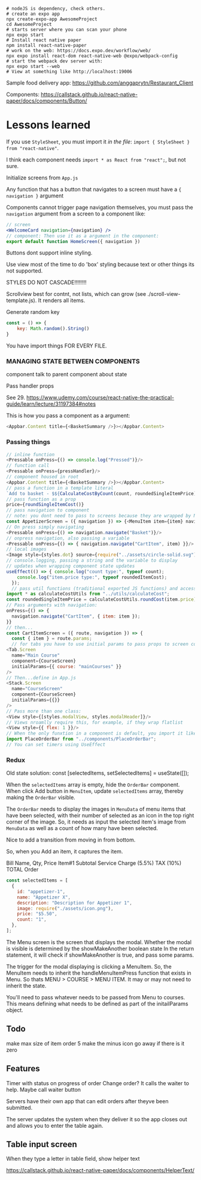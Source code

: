 ```shell
# nodeJS is dependency, check others.
# create an expo app
npx create-expo-app AwesomeProject
cd AwesomeProject
# starts server where you can scan your phone
npx expo start
# Install react native paper
npm install react-native-paper
# work on the web: https://docs.expo.dev/workflow/web/
npx expo install react-dom react-native-web @expo/webpack-config
# start the webpack dev server with:
npx expo start --web
# View at something like http://localhost:19006
```

Sample food delivery app:
https://github.com/anggaprytn/Restaurant_Client

Components:
https://callstack.github.io/react-native-paper/docs/components/Button/

# Lessons learned

If you use `StyleSheet`, you must import it _in the file_: `import { StyleSheet } from "react-native"`.

I think each component needs `import * as React from "react";`, but not sure.

Initialize screens from `App.js`

Any function that has a button that navigates to a screen must have a `{ navigation }` argument

Components cannot trigger page navigation themselves, you must pass the `navigation` argument from a screen to a component like:

```jsx
// screen
<WelcomeCard navigation={navigation} />
// component: Then use it as a argument in the component:
export default function HomeScreen({ navigation })
```

Buttons dont support inline styling.

Use view most of the time to do 'box' styling because text or other things its not supported.

STYLES DO NOT CASCADE!!!!!!!!

Scrollview best for contnt, not lists, which can grow (see ./scroll-view-template.js). It renders all items.

Generate random key

```js
const = () => {
    key: Math.random().String()
}
```

You have import things FOR EVERY FILE.

### MANAGING STATE BETWEEN COMPONENTS

component talk to parent component about state

Pass handler props

See 29.
https://www.udemy.com/course/react-native-the-practical-guide/learn/lecture/31197384#notes

This is how you pass a component as a argument:

```javascript
<Appbar.Content title={<BasketSummary />}></Appbar.Content>
```

### Passing things

```javascript
// inline function
<Pressable onPress={() => console.log("Pressed")}/>
// function call
<Pressable onPress={pressHandler}/>
// component housed in root
<Appbar.Content title={<BasketSummary />}></Appbar.Content>
// pass a function in a template literal
`Add to basket - $${CalculateCostByCount(count, roundedSingleItemPrice)}`
// pass function as a prop
price={roundSingleItemCost()}
// pass navigation to component
// note: you dont need to pass to screens because they are wrapped by Nav in App.js
const AppetizerScreen = ({ navigation }) => {<MenuItem item={item} navigation={navigation} />}
// On press simply navigating
<Pressable onPress={() => navigation.navigate("Basket")}/>
// onpress navigation, also passing a variable
<Pressable onPress={() => { navigation.navigate("CartItem", item) }}/>
// local images
<Image style={styles.dot} source={require("../assets/circle-solid.svg")}/>
// console.logging, passing a string and the variable to display
// updates when wrapping component state updates
useEffect(() => { console.log("count type:", typeof count);
    console.log("item.price type:", typeof roundedItemCost);
  });
  // pass util functions (traditional exported JS functions) and accessing specific functions
import * as calculateCostUtils from "../utils/calculateCost";
const roundedSingleItemPrice = calculateCostUtils.roundCost(item.price);
// Pass arguments with navigation:
onPress={() => {
  navigation.navigate("CartItem", { item: item });
}}
// then...
const CartItemScreen = ({ route, navigation }) => {
  const { item } = route.params;
  // for tabs you have to use initial params to pass props to screen component:
<Tab.Screen
  name="Main Course"
  component={CourseScreen}
  initialParams={{ course: "mainCourses" }}
/>
// Then...define in App.js
<Stack.Screen
  name="CourseScreen"
  component={CourseScreen}
  initialParams={{}}
/>
// Pass more than one class:
<View style={[styles.modalView, styles.modalHeader]}/>
// Views nroamlly require this, for example, if they wrap flatlist
<View style={{ flex: 1 }}/>
// When the only funxtion in a component is default, you import it like this:
import PlaceOrderBar from "../components/PlaceOrderBar";
// You can set timers using UseEffect

```

### Redux

Old state solution: const [selectedItems, setSelectedItems] = useState([]);

When the `selectedItems` array is empty, hide the `OrderBar` component.
When click Add button in `MenuItem`, update `selectedItems` array, thereby making the `OrderBar` visible.

The `OrderBar` needs to display the images in `MenuData` of menu items that have been selected, with their number of selected as an icon in the top right corner of the image. So, it needs as input the selected item's image from `MenuData` as well as a count of how many have been selected.

Nice to add a transition from moving in from bottom.

So, when you Add an item, it captures the item.

Bill
Name, Qty, Price
Item#1
Subtotal
Service Charge (5.5%)
TAX (10%)
TOTAL
Order

```js
const selectedItems = [
  {
    id: "appetizer-1",
    name: "Appetizer X",
    description: "Description for Appetizer 1",
    image: require("./assets/icon.png"),
    price: "$5.50",
    count: "1",
  },
];
```

<!-- Issue -->

The Menu screen is the screen that displays the modal.
Whether the modal is visible is determined by the showMakeAnother boolean state
In the return statement, it will check if showMakeAnother is true, and pass some params.

The trigger for the modal displaying is clicking a MenuItem.
So, the MenuItem needs to inherit the handleMenuItemPress function that exists in Menu. So thats MENU > COURSE > MENU ITEM. It may or may not need to inherit the state.

You'll need to pass whatever needs to be passed from Menu to courses. This means defining what needs to be defined as part of the initailParams object.

## Todo

make max size of item order 5
make the minus icon go away if there is it zero

## Features

Timer with status on progress of order
Change order? It calls the waiter to help.
Maybe call waiter button

Servers have their own app that can edit orders after theyve been submitted.

The server updates the system when they deliver it so the app closes out and allows you to enter the table again.

## Table input screen

When they type a letter in table field, show helper text

https://callstack.github.io/react-native-paper/docs/components/HelperText/
